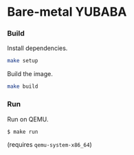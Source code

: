 # Bare-metal YUBABA

### Build

Install dependencies.

```sh
make setup
```

Build the image.

```sh
make build
```

### Run

Run on QEMU.

```
$ make run
```

(requires `qemu-system-x86_64`)
